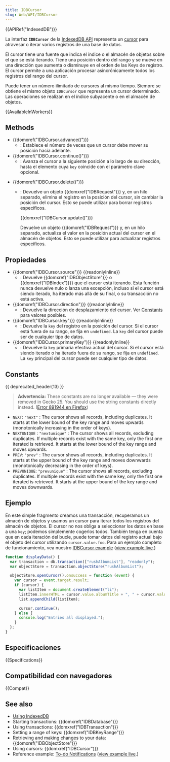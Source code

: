```yaml
---
title: IDBCursor
slug: Web/API/IDBCursor
---
```


{{APIRef("IndexedDB")}}

La interfaz **`IDBCursor`** de la [IndexedDB API](/es/docs/IndexedDB) representa un [cursor](/es/docs/IndexedDB/Basic_Concepts_Behind_IndexedDB#gloss_cursor) para atravesar o iterar varios registros de una base de datos.

El cursor tiene una fuente que indica el índice o el almacén de objetos sobre el que se está iterando. Tiene una posición dentro del rango y se mueve en una dirección que aumenta o disminuye en el orden de las Keys de registro. El cursor permite a una aplicación procesar asincrónicamente todos los registros del rango del cursor.

Puede tener un número ilimitado de cursores al mismo tiempo. Siempre se obtiene el mismo objeto `IDBCursor` que representa un cursor determinado. Las operaciones se realizan en el índice subyacente o en el almacén de objetos.

{{AvailableInWorkers}}

## Methods

- {{domxref("IDBCursor.advance()")}}
  - : Establece el número de veces que un cursor debe mover su posición hacia adelante.
- {{domxref("IDBCursor.continue()")}}
  - : Avanza el cursor a la siguiente posición a lo largo de su dirección, hasta el elemento cuya `key` coincide con el parámetro clave opcional.

<!---->

- {{domxref("IDBCursor.delete()")}}

  - : Devuelve un objeto {{domxref("IDBRequest")}} y, en un hilo separado, elimina el registro en la posición del cursor, sin cambiar la posición del cursor. Esto se puede utilizar para borrar registros específicos.

    {{domxref("IDBCursor.update()")}}

    Devuelve un objeto {{domxref("IDBRequest")}} y, en un hilo separado, actualiza el valor en la posición actual del cursor en el almacén de objetos. Esto se puede utilizar para actualizar registros específicos.

## Propiedades

- {{domxref("IDBCursor.source")}} {{readonlyInline}}
  - : Devuelve {{domxref("IDBObjectStore")}} o {{domxref("IDBIndex")}}} que el cursor está iterando. Esta función nunca devuelve nulo o lanza una excepción, incluso si el cursor está siendo iterado, ha iterado más allá de su final, o su transacción no está activa.
- {{domxref("IDBCursor.direction")}} {{readonlyInline}}
  - : Devuelve la dirección de desplazamiento del cursor. Ver [Constants](#const_next) para valores posibles.
- {{domxref("IDBCursor.key")}} {{readonlyInline}}
  - : Devuelve la `key` del registro en la posición del cursor. Si el cursor está fuera de su rango, se fija en `undefined`. La `key` del cursor puede ser de cualquier tipo de datos.
- {{domxref("IDBCursor.primaryKey")}} {{readonlyInline}}
  - : Devuelve la `key` primaria efectiva actual del cursor. Si el cursor está siendo iterado o ha iterado fuera de su rango, se fija en `undefined`. La `key` principal del cursor puede ser cualquier tipo de datos.

## Constants

{{ deprecated_header(13) }}

> **Advertencia:** These constants are no longer available — they were removed in Gecko 25. You should use the string constants directly instead. ([Error 891944 en Firefox](https://bugzil.la/891944))

- `NEXT`: `"next"` : The cursor shows all records, including duplicates. It starts at the lower bound of the key range and moves upwards (monotonically increasing in the order of keys).
- `NEXTUNIQUE` : `"nextunique"` : The cursor shows all records, excluding duplicates. If multiple records exist with the same key, only the first one iterated is retrieved. It starts at the lower bound of the key range and moves upwards.
- `PREV`: `"prev"` : The cursor shows all records, including duplicates. It starts at the upper bound of the key range and moves downwards (monotonically decreasing in the order of keys).
- `PREVUNIQUE`: `"prevunique"` : The cursor shows all records, excluding duplicates. If multiple records exist with the same key, only the first one iterated is retrieved. It starts at the upper bound of the key range and moves downwards.

## Ejemplo

En este simple fragmento creamos una transacción, recuperamos un almacén de objetos y usamos un cursor para iterar todos los registros del almacén de objetos. El cursor no nos obliga a seleccionar los datos en base a una `key`; podemos simplemente cogerlos todos. También tenga en cuenta que en cada iteración del bucle, puede tomar datos del registro actual bajo el objeto del cursor utilizando `cursor.value.foo`. Para un ejemplo completo de funcionamiento, vea nuestro [IDBCursor example](https://mdn.github.io/dom-examples/indexeddb-examples/idbcursor/) ([view example live](https://mdn.github.io/dom-examples/indexeddb-examples/idbcursor/).)

```js
function displayData() {
  var transaction = db.transaction(["rushAlbumList"], "readonly");
  var objectStore = transaction.objectStore("rushAlbumList");

  objectStore.openCursor().onsuccess = function (event) {
    var cursor = event.target.result;
    if (cursor) {
      var listItem = document.createElement("li");
      listItem.innerHTML = cursor.value.albumTitle + ", " + cursor.value.year;
      list.appendChild(listItem);

      cursor.continue();
    } else {
      console.log("Entries all displayed.");
    }
  };
}
```

## Especificaciones

{{Specifications}}

## Compatibilidad con navegadores

{{Compat}}

## See also

- [Using IndexedDB](/es/docs/Web/API/IndexedDB_API/Using_IndexedDB)
- Starting transactions: {{domxref("IDBDatabase")}}
- Using transactions: {{domxref("IDBTransaction")}}
- Setting a range of keys: {{domxref("IDBKeyRange")}}
- Retrieving and making changes to your data: {{domxref("IDBObjectStore")}}
- Using cursors: {{domxref("IDBCursor")}}
- Reference example: [To-do Notifications](https://github.com/mdn/dom-examples/tree/main/to-do-notifications) ([view example live](https://mdn.github.io/dom-examples/to-do-notifications/).)
